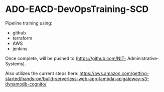 # ADO-EACD-DevOpsTraining-SCD

Pipeline training using:
* github
* terraform
* AWS
* jenkins

Once complete, will be pushed to (https://github.com/NIT- Administrative-Systems).

Also utilizes the current steps here:
https://aws.amazon.com/getting-started/hands-on/build-serverless-web-app-lambda-apigateway-s3-dynamodb-cognito/

